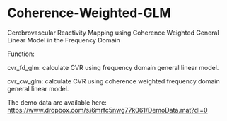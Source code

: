 # Coherence-Weighted-GLM
Cerebrovascular Reactivity Mapping using Coherence Weighted General Linear Model in the Frequency Domain

Function:

cvr_fd_glm: calculate CVR using frequency domain general linear model.

cvr_cw_glm: calculate CVR using coherence weighted frequency domain general linear model.

The demo data are available here: https://www.dropbox.com/s/6mrfc5nwg77k061/DemoData.mat?dl=0
